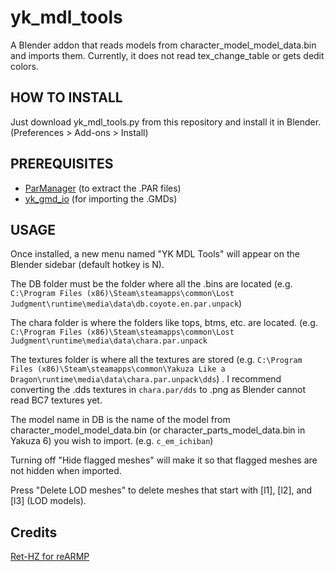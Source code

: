 

# yk_mdl_tools
A Blender addon that reads models from character_model_model_data.bin and imports them. 
Currently, it does not read tex_change_table or gets dedit colors.

## HOW TO INSTALL
Just download yk_mdl_tools.py from this repository and install it in Blender. (Preferences > Add-ons > Install)
## PREREQUISITES
- [ParManager](https://github.com/Kaplas80/ParManager) (to extract the .PAR files)
- [yk_gmd_io](https://github.com/theturboturnip/yk_gmd_io/releases/) (for importing the .GMDs)


## USAGE
Once installed, a new menu named "YK MDL Tools" will appear on the Blender sidebar (default hotkey is N). 

The DB folder must be the folder where all the .bins are located (e.g. `C:\Program Files (x86)\Steam\steamapps\common\Lost Judgment\runtime\media\data\db.coyote.en.par.unpack`)

The chara folder is where the folders like tops, btms, etc. are located. (e.g. `C:\Program Files (x86)\Steam\steamapps\common\Lost Judgment\runtime\media\data\chara.par.unpack`

The textures folder is where all the textures are stored (e.g. `C:\Program Files (x86)\Steam\steamapps\common\Yakuza Like a Dragon\runtime\media\data\chara.par.unpack\dds`) . I recommend converting the .dds textures in `chara.par/dds` to .png as Blender cannot read BC7 textures yet.

The model name in DB is the name of the model from character_model_model_data.bin (or character_parts_model_data.bin in Yakuza 6) you wish to import. (e.g. `c_em_ichiban`)

Turning off "Hide flagged meshes" will make it so that flagged meshes are not hidden when imported.

Press "Delete LOD meshes" to delete meshes that start with [l1], [l2], and [l3] (LOD models).

## Credits
[Ret-HZ for reARMP](https://github.com/Ret-HZ/reARMP)
